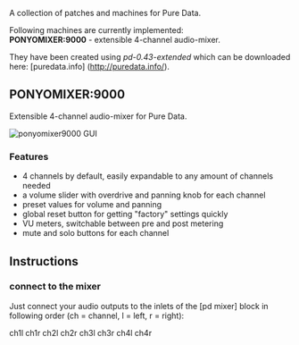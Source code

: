 A collection of patches and machines for Pure Data.

Following machines are currently implemented:<br>
**PONYOMIXER:9000** - extensible 4-channel audio-mixer.

They have been created using <i>pd-0.43-extended</i> which can be downloaded here: [puredata.info] (http://puredata.info/).

PONYOMIXER:9000
---------------

Extensible 4-channel audio-mixer for Pure Data.

![ponyomixer9000 GUI](http://files.callistix.net/puredata/ponyomixer9000_gui.png)

### Features

- 4 channels by default, easily expandable to any amount of channels needed
- a volume slider with overdrive and panning knob for each channel
- preset values for volume and panning
- global reset button for getting "factory" settings quickly
- VU meters, switchable between pre and post metering
- mute and solo buttons for each channel

Instructions
------------
### connect to the mixer

Just connect your audio outputs to the inlets of the [pd mixer] block in following order (ch = channel, l = left, r = right):

ch1l ch1r ch2l ch2r ch3l ch3r ch4l ch4r
